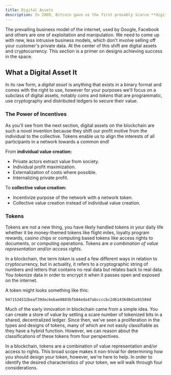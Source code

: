 ```yaml
---
title: Digital Assets
description: In 2009, Bitcoin gave us the first provably scarce **digital asset** for the masses. Today, we have a multitude of digital asset designs that allow society to digitize assets, programmatically pay for services, securely hold value and much more.
---
```


The prevailing business model of the internet, used by Google, Facebook and others are one of exploitation and manipulation. We need to come up with new, less intrusive business models, which don't involve selling off your customer's private data. At the center of this shift are digital assets and cryptocurrency. This section is a primer on designs achieving success in the space.

## What a Digital Asset It

In its raw form, a _digital asset_ is anything that exists in a binary format and comes with the right to use, however for your purposes we'll focus on a subclass of digital assets, notably _coins_ and _tokens_ that are programmatic, use cryptography and distributed ledgers to secure their value.

### The Power of Incentives

As you'll see from the next section, digital assets on the blockchain are such a novel invention because they shift our profit motive from the individual to the collective. Tokens enable us to align the interests of all participants in a network towards a common end!

From **individual value creation:**

- Private actors extract value from society.
- Individual profit maximization.
- Externalization of costs where possible.
- Internalizing private profit.

To **collective value creation:**

- Incentivize purpose of the network with a network token.
- Collective value creation instead of individual value creation.

### Tokens

Tokens are not a new thing, you have likely handled tokens in your daily life whether it be money-themed tokens like flight miles, loyalty program rewards, casino chips or computing based tokens like access rights to documents, or computing operations. Tokens are _a combination of value representation and/or access rights_.

In a blockchain, the term _token_ is used a few different ways in relation to cryptocurrency, but in actuality, it refers to a cryptographic string of numbers and letters that contains no real data but relates back to real data. You _tokenize_ data in order to encrypt it when it passes open and exposed on the internet.

A token might looks something like this:

```text
947153d332beaf39dec6ebae8883bfb84eda47abccccbc2d61436d8d1e81584d
```

Much of the early innovation in blockchain came from a simple idea. You can create a store of value by setting a scare number of tokenized bits in a shared, decentralized ledger. Since then, we've seen a proliferation in the types and designs of tokens, many of which are not easily classifiable as they have a hybrid function. However, we can reason about the classifications of these tokens from four perspectives.

In a blockchain, tokens are a combination of value representation and/or access to rights. This broad scope makes it non-trivial for determining how you should design your token, however, we're here to help. In order to identify the desired characteristics of your token, we will walk through four considerations.
